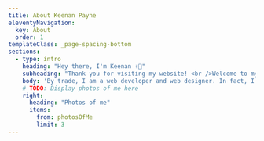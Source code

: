 ```yaml
---
title: About Keenan Payne
eleventyNavigation:
  key: About
  order: 1
templateClass: _page-spacing-bottom
sections:
  - type: intro
    heading: "Hey there, I'm Keenan ✌🏻"
    subheading: "Thank you for visiting my website! <br />Welcome to my little corner of the internet."
    body: 'By trade, I am a web developer and web designer. In fact, I build this website you are on right now! ✨ <br /><br />I build beautiful web pages, architect codebases from scratch, embark on large-scale refactoring efforts, hire teams of web developers, mentor others on their development journies&hellip; you get the point. I do a lot. <br /><br />I have built websites for cool companies like <a href="/portfolio/asana" title="View Asana case study">Asana</a>, <a href="/portfolio/rippling" title="View Rippling case study">Rippling</a>, <a href="/portfolio/gofundme" title="View GoFundMe case study">GoFundMe</a>, and <a href="/portfolio/" title="View portfolio">so many others</a>. I have been doing this for 15 years professionally, so I have lent a hand working on <em>countless</em> of projects.'
    # TODO: Display photos of me here
    right:
      heading: "Photos of me"
      items:
        from: photosOfMe
        limit: 3
---
```


